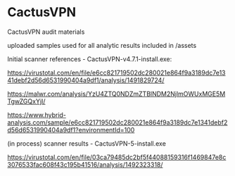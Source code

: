 # CactusVPN

CactusVPN audit materials

uploaded samples used for all analytic results included in /assets



Initial scanner references - CactusVPN-v4.7.1-install.exe:

https://virustotal.com/en/file/e6cc821719502dc280021e864f9a3189dc7e1341debf2d56d6531990404a9df1/analysis/1491829724/

https://malwr.com/analysis/YzU4ZTQ0NDZmZTBlNDM2NjlmOWUxMGE5MTgwZGQxYjI/

https://www.hybrid-analysis.com/sample/e6cc821719502dc280021e864f9a3189dc7e1341debf2d56d6531990404a9df1?environmentId=100



(in process) scanner results - CactusVPN-5-install.exe

https://virustotal.com/en/file/03ca79485dc2bf5f44088159316f1469847e8c3076533fac608f43c195b41516/analysis/1492323318/


